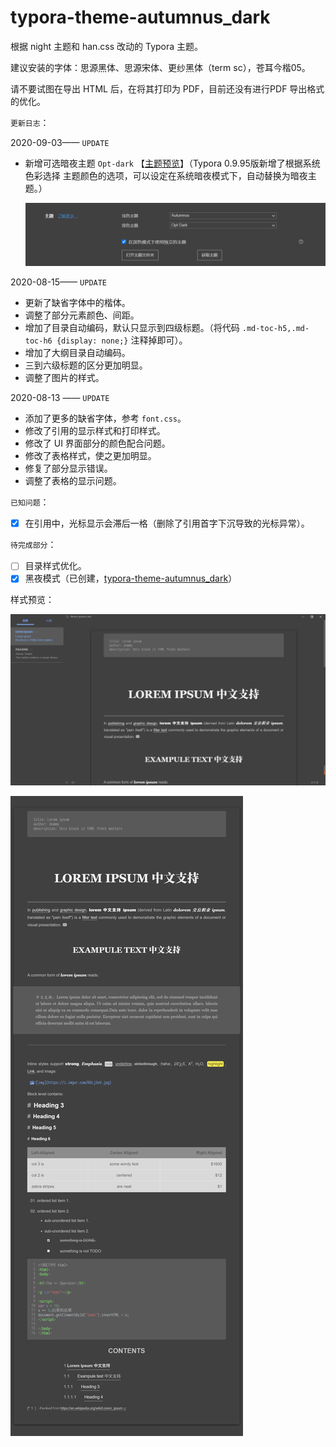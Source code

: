# typora-theme-autumnus_dark

根据 night 主题和 han.css 改动的 Typora 主题。

建议安装的字体：思源黑体、思源宋体、更纱黑体（term sc），苍耳今楷05。

请不要试图在导出 HTML 后，在将其打印为 PDF，目前还没有进行PDF 导出格式的优化。

`更新日志`：

2020-09-03—— `UPDATE`  

+ 新增可选暗夜主题 `Opt-dark` 【[主题预览](Review/opt-review.png)】（Typora 0.9.95版新增了根据系统色彩选择 主题颜色的选项，可以设定在系统暗夜模式下，自动替换为暗夜主题。）

  ![image-20200903052122077](https://raw.githubusercontent.com/Soanguy/imgbak/master/img/Opt-dark-p1.png)

2020-08-15—— `UPDATE`  

+ 更新了缺省字体中的楷体。
+ 调整了部分元素颜色、间距。
+ 增加了目录自动编码，默认只显示到四级标题。（将代码 `.md-toc-h5,.md-toc-h6 {display: none;}` 注释掉即可）。
+ 增加了大纲目录自动编码。
+ 三到六级标题的区分更加明显。
+ 调整了图片的样式。

2020-08-13 —— `UPDATE`  

+ 添加了更多的缺省字体，参考 `font.css`。
+ 修改了引用的显示样式和打印样式。
+ 修改了 UI 界面部分的颜色配合问题。
+ 修改了表格样式，使之更加明显。
+ 修复了部分显示错误。
+ 调整了表格的显示问题。

`已知问题`：

- [x] 在引用中，光标显示会滞后一格（删除了引用首字下沉导致的光标异常）。

`待完成部分`：

- [ ] 目录样式优化。
- [x] 黑夜模式（已创建，[typora-theme-autumnus_dark](https://github.com/Soanguy/typora-theme-autumnus_dark)）

样式预览：

![](Review/UI.png)

![](Review/review.png)